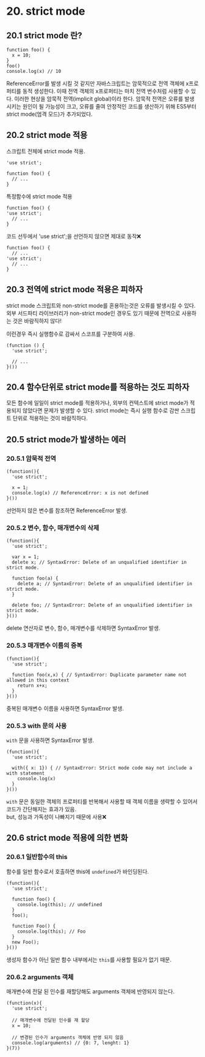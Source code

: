 # 20. strict mode

## 20.1 strict mode 란?
```
function foo() {
  x = 10;
}
foo()
console.log(x) // 10
```
ReferenceError를 발생 시킬 것 같지만 자바스크립트는 암묵적으로 전역 객체에 x프로퍼티를 동적 생성한다. 이때 전역 객체의 x프로퍼티는 마치 전역 번수처럼 사용할 수 있다. 이러한 현상을 암묵적 전역(implicit global)이라 한다.
암묵적 전역은 오류를 발생시키는 원인이 될 가능성이 크고, 오류를 줄여 안정적인 코드를 생산하기 위해 ES5부터 strict mode(엄격 모드)가 추가되었다.

## 20.2 strict mode 적용
스크립트 전체에 strict mode 적용.
```
'use strict';

function foo() {
  // ...
}
```

특정함수에 strict mode 적용
```
function foo() {
'use strict';
  // ...
}
```

코드 선두에서 'use strict';을 선언하지 않으면 제대로 동작❌
```
function foo() {
  // ...
'use strict';
  // ...
}
```

## 20.3 전역에 strict mode 적용은 피하자
strict mode 스크립트와 non-strict mode를 혼용하는것은 오류를 발생시킬 수 있다.
외부 서드파티 라이브러리가 non-strict mode인 경우도 있기 때문에 전역으로 사용하는 것은 바람직하지 않다!

이런경우 즉시 실행함수로 감싸서 스코프를 구분하여 사용.
```
(function () {
  'use strict';

  // ...
}())
```

## 20.4 함수단위로 strict mode를 적용하는 것도 피하자
모든 함수에 일일이 strict mode를 적용하거나, 외부의 컨텍스트에 strict mode가 적용되지 않았다면 문제가 발생할 수 있다.
strict mode는 즉시 실행 함수로 감싼 스크립트 단위로 적용하는 것이 바람직하다.

## 20.5 strict mode가 발생하는 에러
### 20.5.1 암묵적 전역
```
(function(){
  'use strict';

  x = 1;
  console.log(x) // ReferenceError: x is not defined
}())
```
선언하지 않은 변수를 참조하면 ReferenceError 발생.

### 20.5.2 변수, 함수, 매개변수의 삭제
```
(function(){
  'use strict';

  var x = 1;
  delete x; // SyntaxError: Delete of an unqualified identifier in strict mode.

  function foo(a) {
    delete a; // SyntaxError: Delete of an unqualified identifier in strict mode.
  }

  delete foo; // SyntaxError: Delete of an unqualified identifier in strict mode.
}())
```
delete 연산자로 변수, 함수, 매개변수를 삭제하면 SyntaxError 발생.

### 20.5.3 매개변수 이름의 중복
```
(function(){
  'use strict';

  function foo(x,x) { // SyntaxError: Duplicate parameter name not allowed in this context
    return x+x;
  }
}())
```
중복된 매개변수 이름을 사용하면 SyntaxError 발생.

### 20.5.3 with 문의 사용
`with` 문을 사용하면 SyntaxError 발생.
```
(function(){
  'use strict';

  with({ x: 1}) { // SyntaxError: Strict mode code may not include a with statement
    console.log(x)
  }
}())
```
`with` 문은 동일한 객체의 프로퍼티를 반복해서 사용할 때 객체 이름을 생략할 수 있어서 코드가 간단해지는 효과가 있음.<br>
but, 성능과 가독성이 나빠지기 때문에 사용❌

## 20.6 strict mode 적용에 의한 변화
### 20.6.1 일반함수의 this
함수를 일반 함수로서 호출하면 this에 `undefined`가 바인딩된다.
```
(function(){
  'use strict';

  function foo() {
    console.log(this); // undefined
  }
  foo();

  function Foo() {
    console.log(this); // Foo
  }
  new Foo();
}())
```
생성자 함수가 아닌 일반 함수 내부에서는 `this`를 사용할 필요가 없기 때문.

### 20.6.2 arguments 객체
매개변수에 전달 된 인수를 재할당해도 arguments 객체에 반영되지 않는다.
```
(function(x){
  'use strict';

  // 매개변수에 전달된 인수를 재 할당
  x = 10;

  // 변경된 인수가 arguments 객체에 반영 되지 않음
  console.log(arguments) // {0: 7, lenght: 1}
}(7))
```
